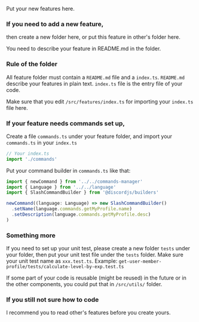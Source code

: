 Put your new features here. 

### If you need to add a new feature, 
then create a new folder here, or put this feature in other's folder here. 

You need to describe your feature in README.md in the folder. 

### Rule of the folder
All feature folder must contain a ```README.md``` file and a ```index.ts```. ```README.md``` describe your features in plain text. ```index.ts``` file is the entry file of your code. 

Make sure that you edit ```/src/features/index.ts``` for importing your  ```index.ts``` file here. 

### If your feature needs commands set up, 

Create a file ```commands.ts``` under your feature folder, and import your ```commands.ts``` in your ```index.ts```
```typescript
// Your index.ts
import './commands'
```

Put your command builder in ```commands.ts``` like that:

```typescript
import { newCommand } from '../../commands-manager'
import { Language } from '../../language'
import { SlashCommandBuilder } from '@discordjs/builders'

newCommand((language: Language) => new SlashCommandBuilder()
  .setName(language.commands.getMyProfile.name)
  .setDescription(language.commands.getMyProfile.desc)
)
```


### Something more
If you need to set up your unit test, please create a new folder ```tests``` under your folder, then put your unit test file under the ```tests``` folder. Make sure your unit test name as ```xxx.test.ts```. Example: ```get-user-member-profile/tests/calculate-level-by-exp.test.ts```

If some part of your code is reusable (might be reused) in the future or in the other components, you could put that in ```/src/utils/``` folder. 


### If you still not sure how to code

I recommend you to read other's features before you create yours. 
